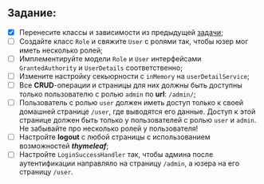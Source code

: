 ## Задание:

* [x] Перенесите классы и зависимости из предыдущей [задачи](https://github.com/Zanz1barra/JavaPP_3.1.1_SpringBoot);
* [ ] Создайте класс `Role` и свяжите `User` с ролями так, чтобы юзер мог иметь несколько ролей;
* [ ] Имплементируйте модели `Role` и `User` интерфейсами `GrantedAuthority` и `UserDetails` соответственно;
* [ ] Измените настройку секьюрности с `inMemory` на `userDetailService`;
* [ ] Все **CRUD**-операции и страницы для них должны быть доступны только пользователю с ролью `admin` по **url**: `/admin/`;
* [ ] Пользователь с ролью `user` должен иметь доступ только к своей домашней странице `/user`, где выводятся его данные. Доступ к этой странице должен быть только у пользователей с ролью `user` и `admin`. Не забывайте про несколько ролей у пользователя!
* [ ] Настройте **logout** с любой страницы с использованием возможностей ***thymeleaf***;
* [ ] Настройте `LoginSuccessHandler` так, чтобы админа после аутентификации направляло на страницу `/admin`, а юзера на его страницу `/user`.
